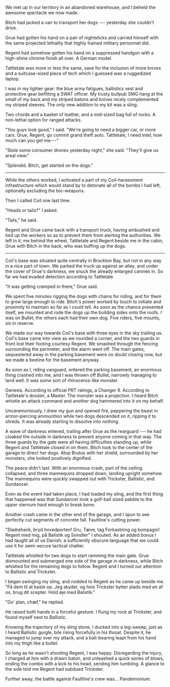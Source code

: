 We met up in our territory in an abandoned warehouse, and I beheld the awesome spectacle we now
made.

Bitch had jacked a van to transport her dogs --- yesterday she couldn't drive.

Grue had gotten his hand on a pair of nightsticks and carried himself with the same projected
lethality that highly trained military personnel did.

Regent had somehow gotten his hand on a suppressed handgun with a high-shine chrome
finish all over. A German model.

Tattletale was more or less the same, save for the inclusion of more knives and a suitcase-sized
piece of tech which I guessed was a ruggedized laptop.

I was in my lighter gear: the blue army fatigues, ballistics vest and protective gear befitting
a SWAT officer. My trusty bullpub SMG hang at the small of my back and my striped batons and knives
nicely complemented my striped sleeves. The only new addition to my kit was a sling.

Two chords and a basket of leather, and a mid-sized bag full of rocks. A non-lethal option for ranged
attacks.

"You guys look good," I said. "We're going to need a bigger car, or more cars. Grue, Regent, go commit
grand theft auto. Tattletale, I need intel; how much can you get me---"

"Stole some consumer drones yesterday night," she said. "They'll give us areal view."

"Splendid. Bitch, get started on the dogs."

----

While the others worked, I activated a part of my Coil-harassment infrastructure which would
stand by to detonate all of the bombs I had left, optionally excluding the bio-weapons.

Then I called Coil one last time.

"Heads or tails?" I asked.

"Tails," he said.

Regent and Grue came back with a transport truck, having ambushed and tied up the workers so
as to prevent them from alerting the authorities. We left in it; me behind the wheel,
Tattletale and Regent beside me in the cabin, Grue with Bitch in the back, who was buffing up the dogs.

---- 

Coil's base was situated quite centrally in Brockton Bay, but not in any way in a nice part of town.
We parked the truck up against an alley, and under the cover of Grue's darkness, we snuck the already enlarged
canines in. So far we had evaded detection according to Tattletale.

"It was getting cramped in there," Grue said.

We spent five minutes rigging the dogs with chains for riding, and for them to grow large enough to ride.
Bitch's power worked by touch to initiate and proximity to maintain so far as I could tell. As soon as
the chance presented itself, we mounted and rode the dogs up the building sides onto the roofs.
I was on Bullet, the others each had their own dog. Five riders, five mounts, six in reserve.

We made our way towards Coil's base with three eyes in the sky trailing us. Coil's base came into view
as we rounded a corner, and the two guards in front lost their footing courtesy Regent. We smashed through
the fencing surrounding the perimeter, and the alarm went off. The main gates, sequestered away in the parking
basement were no doubt closing now, but we made a beeline for the basement anyway.

As soon as I, riding vanguard, entered the parking basement, an enormous
thing crashed into me, and I was thrown off Bullet, narrowly managing to land well. It was some sort
of rhinoceros-like monster.

Genesis. According to official PRT ratings, a Changer 9. According to Tattletale's dossier, a Master.
The monster was a projection. I heard Bitch whistle an attack command and another dog hammered into it on my behalf.

Unceremoniously, I drew my gun and opened fire, peppering the beast in armor-piercing ammunition while two
dogs descended on it, ripping it to shreds. It was already starting to dissolve into nothing.

A wave of darkness entered, trailing after Grue as the rearguard --- he had cloaked the outside in darkness to
prevent anyone coming in that way. The three guards by the gate were all having difficulties standing up,
while Regent and Tattletale closed in on them. Bitch took to the center of the garage to direct her dogs.
Atop Brutus with her shield, surrounded by her monsters, she looked positively dignified.

The peace didn't last. With an enormous crash, part of the ceiling collapsed, and three mannequins dropped
down, landing upright somehow. The mannequins were quickly swapped out with Trickster, Ballistic, and Sundancer.

Even as the event had taken place, I had loaded my sling, and the first thing that happened was that Sundancer
took a golf-ball sized pebble to the upper sternum hard enough to break bone.

Another crash came in the other end of the garage, and I spun to see perfectly cut segments of concrete fall.
Faultline's cutting power. 

"Sladrehank, bryd hovedporten! Gru, Tæve, tag Forkastning og kompagni!
Regent med mig, på Balistik og Svindler" I shouted. As an added bonus
I had taught all of us Danish; a sufficiently obscure language that we could
use it for semi-secure tactical chatter.

Tattletale whistled for two dogs to start ramming the main gate. Grue dismounted and submerged one side of the garage
in darkness, while Bitch whistled for the remaining dogs to follow. Regent and I turned our attention to Ballistic
and Trickster.

I began swinging my sling, and nodded to Regent as he came up beside me. "Få dem til at kaste op. Jeg skyder,
og hvis Trickster bytter plads med en af os, brug dit scepter. Hold øje med Balistik."

"Go' plan, chæf," he replied.

He raised both hands in a forceful gesture. I flung my rock at Trickster, and found myself next to Ballistic.

Knowing the trajectory of my sling stone, I ducked into a leg-sweep, just as I heard Ballistic gurgle, bile rising
forcefully in his throat. Despite it, he managed to jump over my attack, and a ball-bearing leapt from his hand
into my thigh like a bullet.

So long as he wasn't shooting Regent, I was happy. Disregarding the injury, I charged at him with a drawn baton, and
unleashed a quick series of blows, ending the combo with a kick to his head, sending him tumbling. A glance 
to the side told me Regent had subdued Trickster.

Further away, the battle against Faultline's crew was... Pandemonium.
